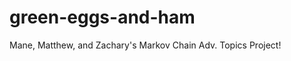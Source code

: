 green-eggs-and-ham
==================

Mane, Matthew, and Zachary's Markov Chain Adv. Topics Project!
